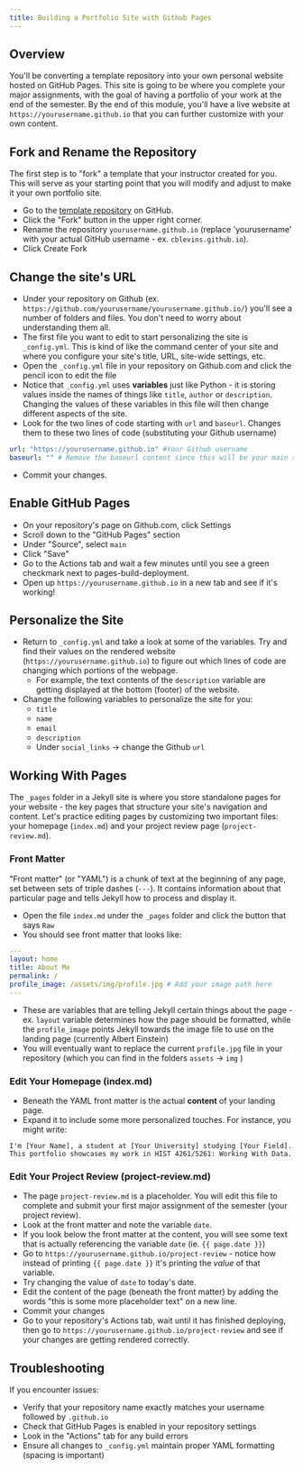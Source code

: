 ```yaml
---
title: Building a Portfolio Site with Github Pages
---
```


## Overview

You'll be converting a template repository into your own personal website hosted on GitHub Pages. This site is going to be where you complete your major assignments, with the goal of having a portfolio of your work at the end of the semester. By the end of this module, you'll have a live website at `https://yourusername.github.io` that you can further customize with your own content.

## Fork and Rename the Repository

The first step is to "fork" a template that your instructor created for you. This will serve as your starting point that you will modify and adjust to make it your own portfolio site.

- Go to the [template repository](https://github.com/cblevins/sp25-data-portfolio) on GitHub.
- Click the "Fork" button in the upper right corner.
- Rename the repository `yourusername.github.io` (replace 'yourusername' with your actual GitHub username - ex. `cblevins.github.io`).
- Click Create Fork

## Change the site's URL

- Under your repository on Github (ex. `https://github.com/yourusername/yourusername.github.io/`) you'll see a number of folders and files. You don't need to worry about understanding them all.
- The first file you want to edit to start personalizing the site is `_config.yml`. This is kind of like the command center of your site and where you configure your site's title, URL, site-wide settings, etc.
- Open the `_config.yml` file in your repository on Github.com and click the pencil icon to edit the file
- Notice that `_config.yml` uses **variables** just like Python - it is storing values inside the names of things like `title`, `author` or `description`. Changing the values of these variables in this file will then change different aspects of the site.
- Look for the two lines of code starting with `url` and `baseurl`. Changes them to these two lines of code (substituting your Github username)

```yaml
url: "https://yourusername.github.io" #Your Github username
baseurl: "" # Remove the baseurl content since this will be your main site
```

- Commit your changes.

## Enable GitHub Pages

- On your repository's page on Github.com, click Settings
- Scroll down to the "GitHub Pages" section
- Under "Source", select `main`
- Click "Save"
- Go to the Actions tab and wait a few minutes until you see a green checkmark next to pages-build-deployment.
- Open up `https://yourusername.github.io` in a new tab and see if it's working!

## Personalize the Site

- Return to `_config.yml` and take a look at some of the variables. Try and find their values on the rendered website (`https://yourusername.github.io`) to figure out which lines of code are changing which portions of the webpage.
  - For example, the text contents of the `description` variable are getting displayed at the bottom (footer) of the website.
- Change the following variables to personalize the site for you:
  - `title`
  - `name`
  - `email`
  - `description`
  - Under `social_links` -> change the Github `url`

## Working With Pages

The `_pages` folder in a Jekyll site is where you store standalone pages for your website - the key pages that structure your site's navigation and content. Let's practice editing pages by customizing two important files: your homepage (`index.md`) and your project review page (`project-review.md`).

### Front Matter

"Front matter" (or "YAML") is a chunk of text at the beginning of any page, set between sets of triple dashes (`---`). It contains information about that particular page and tells Jekyll how to process and display it.

- Open the file `index.md` under the `_pages` folder and click the button that says `Raw`
- You should see front matter that looks like:

```yaml
---
layout: home
title: About Me
permalink: /
profile_image: /assets/img/profile.jpg # Add your image path here
---
```

- These are variables that are telling Jekyll certain things about the page - ex. `layout` variable determines how the page should be formatted, while the `profile_image` points Jekyll towards the image file to use on the landing page (currently Albert Einstein)
- You will eventually want to replace the current `profile.jpg` file in your repository (which you can find in the folders `assets` -> `img` )

### Edit Your Homepage (index.md)

- Beneath the YAML front matter is the actual **content** of your landing page.
- Expand it to include some more personalized touches. For instance, you might write:

```
I'm [Your Name], a student at [Your University] studying [Your Field]. This portfolio showcases my work in HIST 4261/5261: Working With Data.
```

### Edit Your Project Review (project-review.md)

- The page `project-review.md` is a placeholder. You will edit this file to complete and submit your first major assignment of the semester (your project review).
- Look at the front matter and note the variable `date`.
- If you look below the front matter at the content, you will see some text that is actually referencing the variable `date` (ie. `{{ page.date }}`)
- Go to `https://yourusername.github.io/project-review` - notice how instead of printing `{{ page.date }}` it's printing the _value_ of that variable.
- Try changing the value of `date` to today's date.
- Edit the content of the page (beneath the front matter) by adding the words "this is some more placeholder text" on a new line.
- Commit your changes
- Go to your repository's Actions tab, wait until it has finished deploying, then go to `https://yourusername.github.io/project-review` and see if your changes are getting rendered correctly.

## Troubleshooting

If you encounter issues:

- Verify that your repository name exactly matches your username followed by `.github.io`
- Check that GitHub Pages is enabled in your repository settings
- Look in the "Actions" tab for any build errors
- Ensure all changes to `_config.yml` maintain proper YAML formatting (spacing is important)
